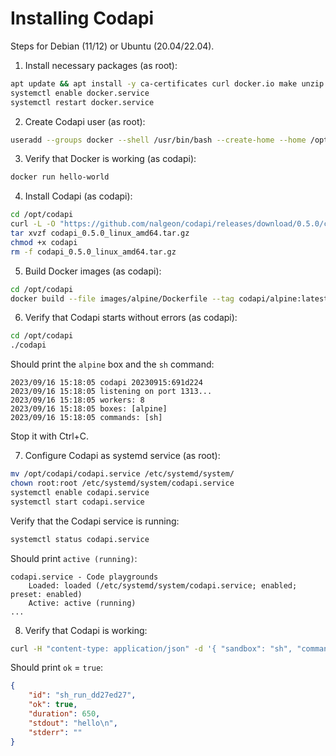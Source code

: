 # Installing Codapi

Steps for Debian (11/12) or Ubuntu (20.04/22.04).

1. Install necessary packages (as root):

```sh
apt update && apt install -y ca-certificates curl docker.io make unzip
systemctl enable docker.service
systemctl restart docker.service
```

2. Create Codapi user (as root):

```sh
useradd --groups docker --shell /usr/bin/bash --create-home --home /opt/codapi codapi
```

3. Verify that Docker is working (as codapi):

```sh
docker run hello-world
```

4. Install Codapi (as codapi):

```sh
cd /opt/codapi
curl -L -O "https://github.com/nalgeon/codapi/releases/download/0.5.0/codapi_0.5.0_linux_amd64.tar.gz"
tar xvzf codapi_0.5.0_linux_amd64.tar.gz
chmod +x codapi
rm -f codapi_0.5.0_linux_amd64.tar.gz
```

5. Build Docker images (as codapi):

```sh
cd /opt/codapi
docker build --file images/alpine/Dockerfile --tag codapi/alpine:latest images/alpine/
```

6. Verify that Codapi starts without errors (as codapi):

```sh
cd /opt/codapi
./codapi
```

Should print the `alpine` box and the `sh` command:

```
2023/09/16 15:18:05 codapi 20230915:691d224
2023/09/16 15:18:05 listening on port 1313...
2023/09/16 15:18:05 workers: 8
2023/09/16 15:18:05 boxes: [alpine]
2023/09/16 15:18:05 commands: [sh]
```

Stop it with Ctrl+C.

7. Configure Codapi as systemd service (as root):

```sh
mv /opt/codapi/codapi.service /etc/systemd/system/
chown root:root /etc/systemd/system/codapi.service
systemctl enable codapi.service
systemctl start codapi.service
```

Verify that the Codapi service is running:

```sh
systemctl status codapi.service
```

Should print `active (running)`:

```
codapi.service - Code playgrounds
    Loaded: loaded (/etc/systemd/system/codapi.service; enabled; preset: enabled)
    Active: active (running)
...
```

8. Verify that Codapi is working:

```sh
curl -H "content-type: application/json" -d '{ "sandbox": "sh", "command": "run", "files": {"": "echo hello" }}' http://localhost:1313/v1/exec
```

Should print `ok` = `true`:

```json
{
    "id": "sh_run_dd27ed27",
    "ok": true,
    "duration": 650,
    "stdout": "hello\n",
    "stderr": ""
}
```
